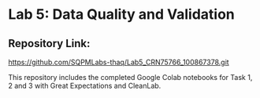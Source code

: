 # Lab 5: Data Quality and Validation
## Repository Link:
https://github.com/SQPMLabs-thaq/Lab5_CRN75766_100867378.git

This repository includes the completed Google Colab notebooks for Task 1, 2 and 3 with Great Expectations and CleanLab.

